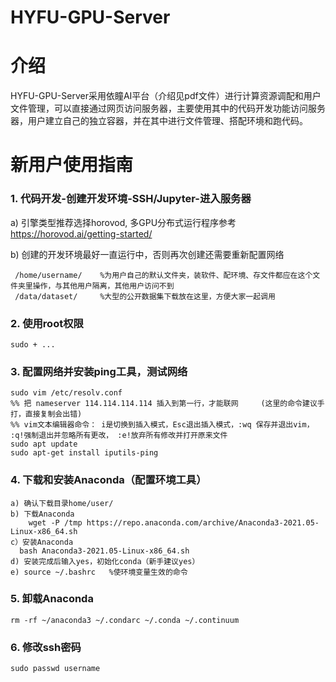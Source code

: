 # HYFU-GPU-Server

介绍
====
HYFU-GPU-Server采用依瞳AI平台（介绍见pdf文件）进行计算资源调配和用户文件管理，可以直接通过网页访问服务器，主要使用其中的代码开发功能访问服务器，用户建立自己的独立容器，并在其中进行文件管理、搭配环境和跑代码。


新用户使用指南
==============

### 1. 代码开发-创建开发环境-SSH/Jupyter-进入服务器
  a) 引擎类型推荐选择horovod, 多GPU分布式运行程序参考 https://horovod.ai/getting-started/
  
  b) 创建的开发环境最好一直运行中，否则再次创建还需要重新配置网络
  
     /home/username/    %为用户自己的默认文件夹，装软件、配环境、存文件都应在这个文件夹里操作，与其他用户隔离，其他用户访问不到
     /data/dataset/     %大型的公开数据集下载放在这里，方便大家一起调用
   
### 2. 使用root权限
    sudo + ...
   
### 3. 配置网络并安装ping工具，测试网络
    sudo vim /etc/resolv.conf
    %% 把 nameserver 114.114.114.114 插入到第一行，才能联网     (这里的命令建议手打，直接复制会出错)
    %% vim文本编辑器命令： i是切换到插入模式，Esc退出插入模式，:wq 保存并退出vim， :q!强制退出并忽略所有更改， :e!放弃所有修改并打开原来文件
    sudo apt update
    sudo apt-get install iputils-ping
    
### 4. 下载和安装Anaconda（配置环境工具）
    a) 确认下载目录home/user/
    b) 下载Anaconda
	    wget -P /tmp https://repo.anaconda.com/archive/Anaconda3-2021.05-Linux-x86_64.sh  
    c）安装Anaconda
  	  bash Anaconda3-2021.05-Linux-x86_64.sh
    d) 安装完成后输入yes，初始化conda（新手建议yes）
    e) source ~/.bashrc   %使环境变量生效的命令

### 5. 卸载Anaconda
    rm -rf ~/anaconda3 ~/.condarc ~/.conda ~/.continuum
    
### 6. 修改ssh密码
    sudo passwd username
